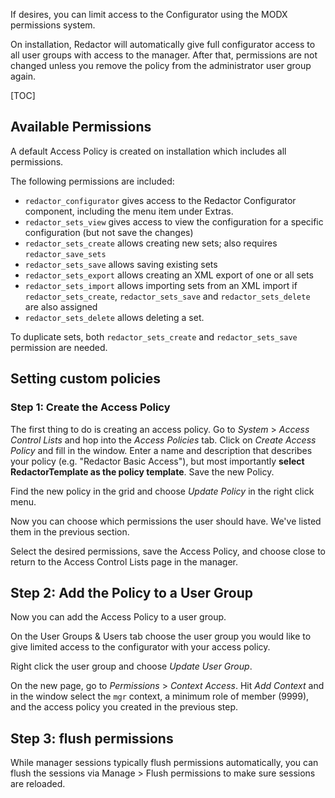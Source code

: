 If desires, you can limit access to the Configurator using the MODX permissions system. 

On installation, Redactor will automatically give full configurator access to all user groups with access to the manager. After that, permissions are not changed unless you remove the policy from the administrator user group again.

[TOC]

## Available Permissions

A default Access Policy is created on installation which includes all permissions. 

The following permissions are included:

- `redactor_configurator` gives access to the Redactor Configurator component, including the menu item under Extras.
- `redactor_sets_view` gives access to view the configuration for a specific configuration (but not save the changes)
- `redactor_sets_create` allows creating new sets; also requires `redactor_save_sets`
- `redactor_sets_save` allows saving existing sets
- `redactor_sets_export` allows creating an XML export of one or all sets 
- `redactor_sets_import` allows importing sets from an XML import if `redactor_sets_create`, `redactor_sets_save` and `redactor_sets_delete` are also assigned
- `redactor_sets_delete` allows deleting a set. 

To duplicate sets, both `redactor_sets_create` and `redactor_sets_save` permission are needed. 

## Setting custom policies

### Step 1: Create the Access Policy

The first thing to do is creating an access policy. Go to _System_ > _Access Control Lists_ and hop into the _Access Policies_ tab. Click on _Create Access Policy_ and fill in the window. Enter a name and description that describes your policy (e.g. "Redactor Basic Access"), but most importantly **select RedactorTemplate as the policy template**. Save the new Policy.

Find the new policy in the grid and choose _Update Policy_ in the right click menu.

Now you can choose which permissions the user should have. We've listed them in the previous section. 

Select the desired permissions, save the Access Policy, and choose close to return to the Access Control Lists page in the manager.

## Step 2: Add the Policy to a User Group

Now you can add the Access Policy to a user group. 

On the User Groups & Users tab choose the user group you would like to give limited access to the configurator with your access policy. 

Right click the user group and choose _Update User Group_.

On the new page, go to _Permissions_ > _Context Access_. Hit _Add Context_ and in the window select the `mgr` context, a minimum role of member (9999), and the access policy you created in the previous step.

## Step 3: flush permissions

While manager sessions typically flush permissions automatically, you can flush the sessions via Manage > Flush permissions to make sure sessions are reloaded. 
